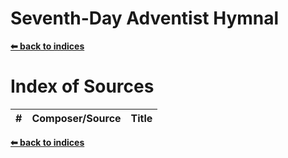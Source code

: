 # Seventh-Day Adventist Hymnal

**[⬅ back to indices]("README.md")**

# Index of Sources
\# | Composer/Source  | Title                        
-- |------|-------

**[⬅ back to indices]("README.md")**
